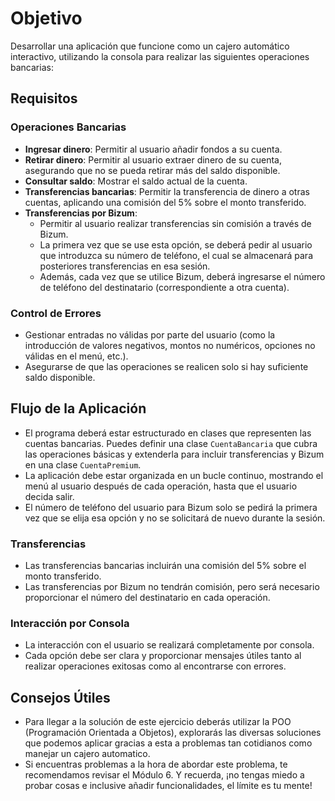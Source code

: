 # Objetivo
Desarrollar una aplicación que funcione como un cajero automático interactivo, utilizando la consola para realizar las siguientes operaciones bancarias:

## Requisitos

### Operaciones Bancarias
- **Ingresar dinero**: Permitir al usuario añadir fondos a su cuenta.
- **Retirar dinero**: Permitir al usuario extraer dinero de su cuenta, asegurando que no se pueda retirar más del saldo disponible.
- **Consultar saldo**: Mostrar el saldo actual de la cuenta.
- **Transferencias bancarias**: Permitir la transferencia de dinero a otras cuentas, aplicando una comisión del 5% sobre el monto transferido.
- **Transferencias por Bizum**: 
  - Permitir al usuario realizar transferencias sin comisión a través de Bizum.
  - La primera vez que se use esta opción, se deberá pedir al usuario que introduzca su número de teléfono, el cual se almacenará para posteriores transferencias en esa sesión.
  - Además, cada vez que se utilice Bizum, deberá ingresarse el número de teléfono del destinatario (correspondiente a otra cuenta).

### Control de Errores
- Gestionar entradas no válidas por parte del usuario (como la introducción de valores negativos, montos no numéricos, opciones no válidas en el menú, etc.).
- Asegurarse de que las operaciones se realicen solo si hay suficiente saldo disponible.

## Flujo de la Aplicación
- El programa deberá estar estructurado en clases que representen las cuentas bancarias. Puedes definir una clase `CuentaBancaria` que cubra las operaciones básicas y extenderla para incluir transferencias y Bizum en una clase `CuentaPremium`.
- La aplicación debe estar organizada en un bucle continuo, mostrando el menú al usuario después de cada operación, hasta que el usuario decida salir.
- El número de teléfono del usuario para Bizum solo se pedirá la primera vez que se elija esa opción y no se solicitará de nuevo durante la sesión.

### Transferencias
- Las transferencias bancarias incluirán una comisión del 5% sobre el monto transferido.
- Las transferencias por Bizum no tendrán comisión, pero será necesario proporcionar el número del destinatario en cada operación.

### Interacción por Consola
- La interacción con el usuario se realizará completamente por consola. 
- Cada opción debe ser clara y proporcionar mensajes útiles tanto al realizar operaciones exitosas como al encontrarse con errores.

## Consejos Útiles
- Para llegar a la solución de este ejercicio deberás utilizar la POO (Programación Orientada a Objetos), explorarás las diversas soluciones que podemos aplicar gracias a esta a problemas tan cotidianos como manejar un cajero automatico.
- Si encuentras problemas a la hora de abordar este problema, te recomendamos revisar el Módulo 6. Y recuerda, ¡no tengas miedo a probar cosas e inclusive añadir funcionalidades, el límite es tu mente!